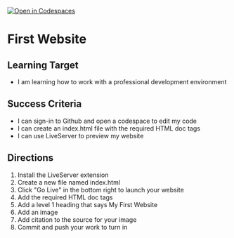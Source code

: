 [![Open in Codespaces](https://classroom.github.com/assets/launch-codespace-2972f46106e565e64193e422d61a12cf1da4916b45550586e14ef0a7c637dd04.svg)](https://classroom.github.com/open-in-codespaces?assignment_repo_id=17911504)
# First Website
## Learning Target
- I am learning how to work with a professional development environment

## Success Criteria
- I can sign-in to Github and open a codespace to edit my code
- I can create an index.html file with the required HTML doc tags
- I can use LiveServer to preview my website

## Directions
1. Install the LiveServer extension
2. Create a new file named index.html
3. Click "Go Live" in the bottom right to launch your website
4. Add the required HTML doc tags
5. Add a level 1 heading that says My First Website
6. Add an image
7. Add citation to the source for your image
8. Commit and push your work to turn in
